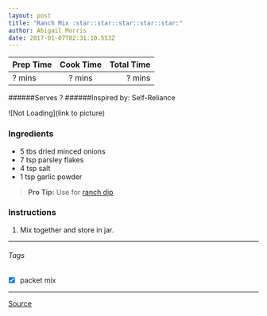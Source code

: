```yaml
---
layout: post
title: "Ranch Mix :star::star::star::star::star:"
author: Abigail Morris
date: 2017-01-07T02:31:10.553Z
---
```


| Prep Time  | Cook Time    | Total Time  |
| ---------- |:------------:| -----------:|
| ? mins    | ? mins      | ? mins     |


######Serves ?
######Inspired by: Self-Reliance

![Not Loading](link to picture)

### Ingredients

* 5 tbs dried minced onions
* 7 tsp parsley flakes
* 4 tsp salt
* 1 tsp garlic powder

> **Pro Tip:** Use for [ranch dip](https://github.com/abugail/recipes/edit/master/sauces/ranch-dip.md)

### Instructions

1. Mix together and store in jar.


---

###### Tags
- [x] packet mix

---

[Source](http://selfreliancebyjamie.blogspot.ca/2011/08/tis-seasonings.html)


